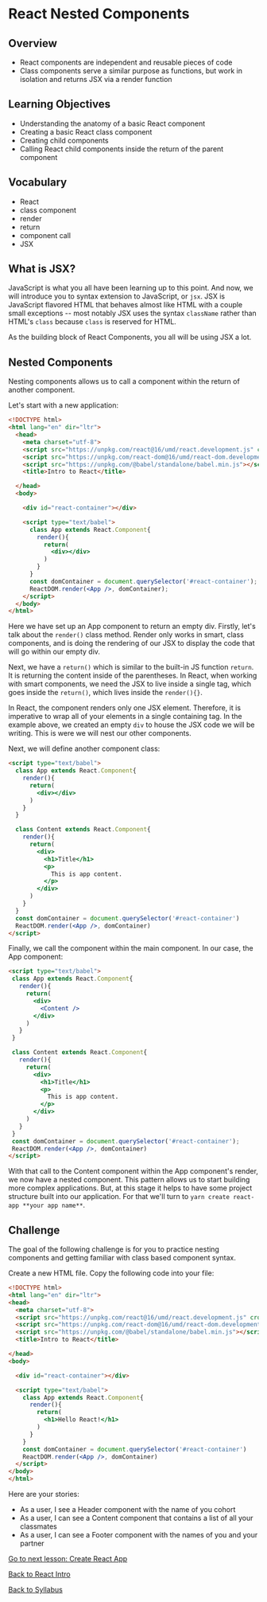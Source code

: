 # React Nested Components

## Overview
- React components are independent and reusable pieces of code
- Class components serve a similar purpose as functions, but work in isolation and returns JSX via a render function

## Learning Objectives
- Understanding the anatomy of a basic React component
- Creating a basic React class component
- Creating child components
- Calling React child components inside the return of the parent component

## Vocabulary
- React
- class component
- render
- return
- component call
- JSX

## What is JSX?

JavaScript is what you all have been learning up to this point. And now, we will introduce you to syntax extension to JavaScript, or `jsx`. JSX is JavaScript flavored HTML that behaves almost like HTML with a couple small exceptions -- most notably JSX uses the syntax `className` rather than HTML's `class` because `class` is reserved for HTML.

As the building block of React Components, you all will be using JSX a lot.

## Nested Components

Nesting components allows us to call a component within the return of another component.

Let's start with a new application:

```html
<!DOCTYPE html>
<html lang="en" dir="ltr">
  <head>
    <meta charset="utf-8">
    <script src="https://unpkg.com/react@16/umd/react.development.js" crossorigin></script>
    <script src="https://unpkg.com/react-dom@16/umd/react-dom.development.js" crossorigin></script>
    <script src="https://unpkg.com/@babel/standalone/babel.min.js"></script>
    <title>Intro to React</title>

  </head>
  <body>

    <div id="react-container"></div>

    <script type="text/babel">
      class App extends React.Component{
        render(){
          return(
            <div></div>
          )
        }
      }
      const domContainer = document.querySelector('#react-container');
      ReactDOM.render(<App />, domContainer);
    </script>
  </body>
</html>
```

Here we have set up an App component to return an empty div. Firstly, let's talk about the `render()` class method. Render only works in smart, class components, and is doing the rendering of our JSX to display the code that will go within our empty div.

Next, we have a `return()` which is similar to the built-in JS function `return`. It is returning the content inside of the parentheses. In React, when working with smart components, we need the JSX to live inside a single tag, which goes inside the `return()`, which lives inside the `render(){}`.

In React, the component renders only one JSX element. Therefore, it is imperative to wrap all of your elements in a single containing tag. In the example above, we created an empty `div` to house the JSX code we will be writing. This is were we will nest our other components.

Next, we will define another component class:

```html
<script type="text/babel">
  class App extends React.Component{
    render(){
      return(
        <div></div>
      )
    }
  }

  class Content extends React.Component{
    render(){
      return(
        <div>
          <h1>Title</h1>
          <p>
            This is app content.
          </p>
        </div>
      )
    }
  }
  const domContainer = document.querySelector('#react-container')
  ReactDOM.render(<App />, domContainer)
</script>
 ```

 Finally, we call the component within the main component. In our case, the App component:

 ```html
<script type="text/babel">
  class App extends React.Component{
    render(){
      return(
        <div>
          <Content />
        </div>
      )
    }
  }

  class Content extends React.Component{
    render(){
      return(
        <div>
          <h1>Title</h1>
          <p>
            This is app content.
          </p>
        </div>
      )
    }
  }
  const domContainer = document.querySelector('#react-container');
  ReactDOM.render(<App />, domContainer)
</script>
```

With that call to the Content component within the App component's render, we now have a nested component. This pattern allows us to start building more complex applications. But, at this stage it helps to have some project structure built into our application. For that we'll turn to `yarn create react-app **your app name**`.

## Challenge

The goal of the following challenge is for you to practice nesting components and getting familiar with class based component syntax.

Create a new HTML file. Copy the following code into your file:

```html
<!DOCTYPE html>
<html lang="en" dir="ltr">
<head>
  <meta charset="utf-8">
  <script src="https://unpkg.com/react@16/umd/react.development.js" crossorigin></script>
  <script src="https://unpkg.com/react-dom@16/umd/react-dom.development.js" crossorigin></script>
  <script src="https://unpkg.com/@babel/standalone/babel.min.js"></script>
  <title>Intro to React</title>

</head>
<body>

  <div id="react-container"></div>

  <script type="text/babel">
    class App extends React.Component{
      render(){
        return(
          <h1>Hello React!</h1>
        )
      }
    }
    const domContainer = document.querySelector('#react-container')
    ReactDOM.render(<App />, domContainer)
  </script>
</body>
</html>
```


Here are your stories:

- As a user, I see a Header component with the name of you cohort
- As a user, I can see a Content component that contains a list of all your classmates
- As a user, I can see a Footer component with the names of you and your partner

[Go to next lesson: Create React App](./create-react-app.md)

[Back to React Intro](./intro.md)

[Back to Syllabus](../README.md)
